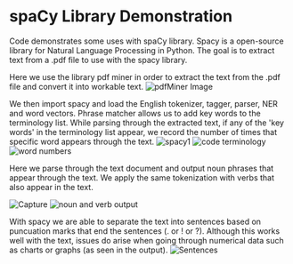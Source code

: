 # spaCy Library Demonstration

Code demonstrates some uses with spaCy library. Spacy is a open-source library for Natural Language Processing in Python. The goal is to extract text from a .pdf file to use with the spacy library.

Here we use the library pdf miner in order to extract the text from the .pdf file and convert it into workable text. 
![pdfMiner Image](https://user-images.githubusercontent.com/47049525/56011997-f7ec4700-5caf-11e9-92ea-e7290e96bdc4.PNG)

We then import spacy and load the English tokenizer, tagger, parser, NER and word vectors. Phrase matcher allows us to add key words to the terminology list. While parsing through the extracted text, if any of the 'key words' in the terminology list appear, we record the number of times that specific word appears through the text.
![spacy1](https://user-images.githubusercontent.com/47049525/56012008-08042680-5cb0-11e9-9a6f-60ed39e8b5de.PNG)
![code terminology](https://user-images.githubusercontent.com/47049525/56012376-dc823b80-5cb1-11e9-8f70-1ee7464dd7a5.PNG)
![word numbers](https://user-images.githubusercontent.com/47049525/56012026-1e11e700-5cb0-11e9-9d78-69204a3ce2af.PNG)

Here we parse through the text document and output noun phrases that appear through the text. We apply the same tokenization with verbs that also appear in the text.

![Capture](https://user-images.githubusercontent.com/47049525/56012450-2539f480-5cb2-11e9-9596-37fc11b47c2e.PNG)
![noun and verb output](https://user-images.githubusercontent.com/47049525/56012021-16ead900-5cb0-11e9-82f3-d9caf190e5f9.PNG)

With spacy we are able to separate the text into sentences based on puncuation marks that end the sentences (. or ! or ?). Although this works well with the text, issues do arise when going through numerical data such as charts or graphs (as seen in the output).
![Sentences](https://user-images.githubusercontent.com/47049525/56012036-236f3180-5cb0-11e9-9eda-cc80583d3435.PNG)
